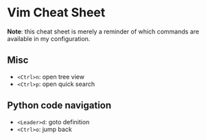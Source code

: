 # Vim Cheat Sheet

**Note**: this cheat sheet is merely a reminder of which commands are available
in my configuration.

## Misc

- `<Ctrl>n`: open tree view
- `<Ctrl>p`: open quick search

## Python code navigation

- `<Leader>d`: goto definition
- `<Ctrl>o`: jump back

